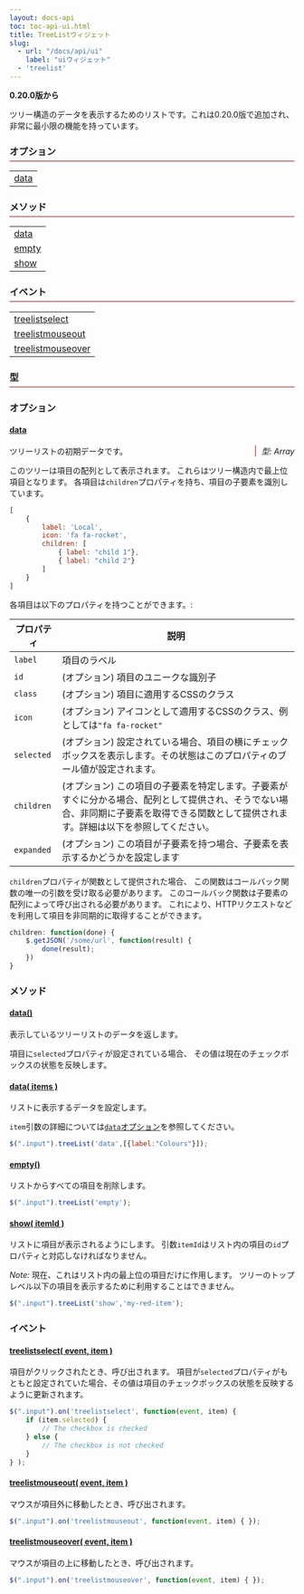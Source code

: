 ```yaml
---
layout: docs-api
toc: toc-api-ui.html
title: TreeListウィジェット
slug:
  - url: "/docs/api/ui"
    label: "uiウィジェット"
  - 'treelist'
---
```


__0.20.0版から__

ツリー構造のデータを表示するためのリストです。これは0.20.0版で追加され、非常に最小限の機能を持っています。

<div class="widget">
    <div class="col-4-12">
        <h3>オプション</h3>
        <table>
            <tr><td><a href="#options-data">data</a></td></tr>
        </table>
    </div>
    <div class="col-4-12">
        <h3>メソッド</h3>
        <table>
            <tr><td><a href="#methods-data">data</a></td></tr>
            <tr><td><a href="#methods-empty">empty</a></td></tr>
            <tr><td><a href="#methods-show">show</a></td></tr>
        </table>
    </div>
    <div class="col-4-12">
        <h3>イベント</h3>
        <table>
            <tr><td><a href="#events-treelistselect">treelistselect</a></td></tr>
            <tr><td><a href="#events-treelistmouseout">treelistmouseout</a></td></tr>
            <tr><td><a href="#events-treelistmouseover">treelistmouseover</a></td></tr>
        </table>
        <h3>型</h3>
    </div>
</div>


### オプション

#### <a href="#options-data" name="options-data">data</a>

<span class="method-return">型: Array</span>

ツリーリストの初期データです。

このツリーは項目の配列として表示されます。
これらはツリー構造内で最上位項目となります。
各項目は`children`プロパティを持ち、項目の子要素を識別しています。

```javascript
[
    {
        label: 'Local',
        icon: 'fa fa-rocket',
        children: [
            { label: "child 1"},
            { label: "child 2"}
        ]
    }
]
```

各項目は以下のプロパティを持つことができます。:

プロパティ   | 説明
-----------|--------------------------
`label`    | 項目のラベル
`id`       | (オプション) 項目のユニークな識別子
`class`    | (オプション) 項目に適用するCSSのクラス
`icon`     | (オプション) アイコンとして適用するCSSのクラス、例としては`"fa fa-rocket"`
`selected` | (オプション) 設定されている場合、項目の横にチェックボックスを表示します。その状態はこのプロパティのブール値が設定されます。
`children` | (オプション) この項目の子要素を特定します。子要素がすぐに分かる場合、配列として提供され、そうでない場合、非同期に子要素を取得できる関数として提供されます。詳細は以下を参照してください。
`expanded` | (オプション) この項目が子要素を持つ場合、子要素を表示するかどうかを設定します


`children`プロパティが関数として提供された場合、
この関数はコールバック関数の唯一の引数を受け取る必要があります。
このコールバック関数は子要素の配列によって呼び出される必要があります。
これにより、HTTPリクエストなどを利用して項目を非同期的に取得することができます。

```javascript
children: function(done) {
    $.getJSON('/some/url', function(result) {
        done(result);
    })
}
```

### メソッド

<a name="methods-data"></a>

#### <a href="#methods-data-get" name="methods-data">data()</a>

表示しているツリーリストのデータを返します。

項目に`selected`プロパティが設定されている場合、
その値は現在のチェックボックスの状態を反映します。

#### <a href="#methods-data-set" name="methods-data">data( items )</a>

リストに表示するデータを設定します。

`item`引数の詳細については[`data`オプション](#options-data)を参照してください。

```javascript
$(".input").treeList('data',[{label:"Colours"}]);
```

#### <a href="#methods-empty" name="methods-empty">empty()</a>

リストからすべての項目を削除します。

```javascript
$(".input").treeList('empty');
```

#### <a href="#methods-show" name="methods-show">show( itemId )</a>

リストに項目が表示されるようにします。
引数`itemId`はリスト内の項目の`id`プロパティと対応しなければなりません。

*Note:* 現在、これはリスト内の最上位の項目だけに作用します。
ツリーのトップレベル以下の項目を表示するために利用することはできません。

```javascript
$(".input").treeList('show','my-red-item');
```

### イベント

#### <a href="#events-treelistselect" name="events-treelistselect">treelistselect( event, item )</a>

項目がクリックされたとき、呼び出されます。
項目が`selected`プロパティがもともと設定されていた場合、その値は項目のチェックボックスの状態を反映するように更新されます。

```javascript
$(".input").on('treelistselect', function(event, item) {
    if (item.selected) {
        // The checkbox is checked
    } else {
        // The checkbox is not checked
    }
} );
```

#### <a href="#events-treelistmouseout" name="events-treelistmouseout">treelistmouseout( event, item )</a>

マウスが項目外に移動したとき、呼び出されます。

```javascript
$(".input").on('treelistmouseout', function(event, item) { });
```

#### <a href="#events-treelistmouseover" name="events-treelistmouseover">treelistmouseover( event, item )</a>

マウスが項目の上に移動したとき、呼び出されます。

```javascript
$(".input").on('treelistmouseover', function(event, item) { });
```

<style>

.widget h3 {
    margin-left: 0;
    padding-bottom: 5px;
    border-bottom: 2px solid #B68181;
}
.widget:after {
    content:"";
    display:block;
    clear:both;
}
.method-return {
    float: right;
    font-style: italic;
    padding-left: 10px;
    border-left: 2px solid #B68181;
}
</style>
